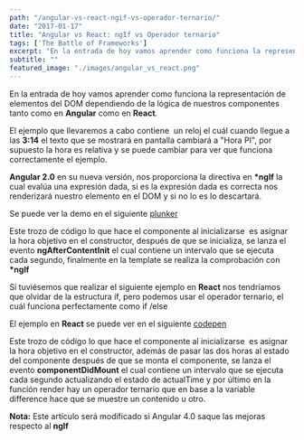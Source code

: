 ```yaml
---
path: "/angular-vs-react-ngif-vs-operador-ternario/"
date: "2017-01-17"
title: "Angular vs React: ngIf vs Operador ternario"
tags: ['The Battle of Frameworks']
excerpt: "En la entrada de hoy vamos aprender como funciona la representación de elementos del DOM dependiendo de la lógica de nuestros componentes tanto como en Angular como en React. El ejemplo que llevaremos a cabo contiene  un reloj el cuál cuando llegue a las 3:14 el texto que se mostrará en pantalla cambiará a “Hora PI”, por"
subtitle: ""
featured_image: "./images/angular_vs_react.png"
---
```


En la entrada de hoy vamos aprender como funciona la representación de elementos del DOM dependiendo de la lógica de nuestros componentes tanto como en **Angular** como en **React**. 

El ejemplo que llevaremos a cabo contiene  un reloj el cuál cuando llegue a las **3:14** el texto que se mostrará en pantalla cambiará a "Hora PI", por supuesto la hora es relativa y se puede cambiar para ver que funciona correctamente el ejemplo. 

**Angular 2.0** en su nueva versión, nos proporciona la directiva en **\*ngIf** la cual evalúa una expresión dada, si es la expresión dada es correcta nos renderizará nuestro elemento en el DOM y si no lo es lo descartará. 

Se puede ver la demo en el siguiente [plunker](https://embed.plnkr.co/lCAFUIK84ttUkSqnrOvH/) 

Este trozo de código lo que hace el componente al inicializarse  es asignar la hora objetivo en el constructor, después de que se inicializa, se lanza el evento **ngAfterContentInit** el cual contiene un intervalo que se ejecuta cada segundo, finalmente en la template se realiza la comprobación con **\*ngIf** 

Si tuviésemos que realizar el siguiente ejemplo en **React** nos tendríamos que olvidar de la estructura if, pero podemos usar el operador ternario, el cuál funciona perfectamente como if /else 

El ejemplo en **React** se puede ver en el siguiente [codepen](http://codepen.io/GGarciaSeco/pen/ggwPpp) 

Este trozo de código lo que hace el componente al inicializarse  es asignar la hora objetivo en el constructor, además de pasar las dos horas al estado del componente después de que se monta el componente, se lanza el evento **componentDidMount** el cual contiene un intervalo que se ejecuta cada segundo actualizando el estado de actualTime y por último en la función render hay un operador ternario que en base a la variable difference hace que se muestre un contenido u otro. 

**Nota:** Este artículo será modificado si Angular 4.0 saque las mejoras respecto al **ngIf**